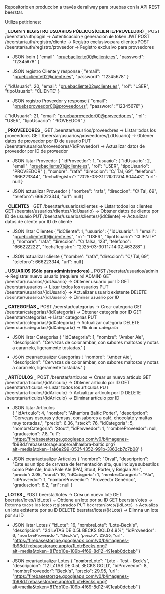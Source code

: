 Repositorio en producción a través de railway para pruebas con la API REST beerstar.

Utiliza peticiones:

**_ LOGIN Y REGISTRO USUARIOS PÚBLICOS(CLIENTE/PROVEEDOR) _**
POST /beerstar/auth/login → Autenticación y generación de token JWT
POST /beerstar/auth/registro/cliente → Registro exclusivo para clientes
POST /beerstar/auth/registro/proveedor → Registro exclusivo para proveedores

- JSON login
  {
  "email": "pruebacliente00@cliente.es",
  "password": "12345678"
  }

- JSON registro Cliente y response
  {
  "email": "pruebacliente02@cliente.es",
  "password": "12345678"
  }

{
"idUsuario": 20,
"email": "pruebacliente02@cliente.es",
"rol": "USER",
"tipoUsuario": "CLIENTE"
}

- JSON registro Proveedor y response
  {
  "email": "pruebaproveedor00@proveedor.es",
  "password": "12345678"
  }

{
"idUsuario": 21,
"email": "pruebaproveedor00@proveedor.es",
"rol": "USER",
"tipoUsuario": "PROVEEDOR"
}

**_ PROVEEDORES _**
GET /beerstar/usuarios/proveedores → Listar todos los proveedores
GET /beerstar/usuarios/proveedores/{idUsuario} → Obtener datos de proveedor por ID de usuario
PUT /beerstar/usuarios/proveedores/{idProveedor} → Actualizar datos de proveedor por ID de proveedor

- JSON listar Proveedor
  {
  "idProveedor": 1,
  "usuario": {
  "idUsuario": 2,
  "email": "pruebacliente01@cliente.es",
  "rol": "USER",
  "tipoUsuario": "PROVEEDOR"
  },
  "nombre": "rafa",
  "direccion": "C/ Tal, 69",
  "telefono": "666223344",
  "fechaRegistro": "2025-03-31T20:02:04.604443",
  "url": null
  }

- JSON actualizar Proveedor
  {
  "nombre": "rafa",
  "direccion": "C/ Tal, 69",
  "telefono": 666223344,
  "url": null
  }

**_ CLIENTES _**
GET /beerstar/usuarios/clientes → Listar todos los clientes
GET /beerstar/usuarios/clientes/{idUsuario} → Obtener datos de cliente por ID de usuario
PUT /beerstar/usuarios/clientes/{idCliente} → Actualizar datos de cliente por ID de cliente

- JSON listar Clientes
  {
  "idCliente": 1,
  "usuario": {
  "idUsuario": 1,
  "email": "pruebacliente00@cliente.es",
  "rol": "USER",
  "tipoUsuario": "CLIENTE"
  },
  "nombre": "rafa",
  "direccion": "C/ falsa, 123",
  "telefono": "666222222",
  "fechaRegistro": "2025-03-30T17:14:02.463288"
  }

- JSON actualizar cliente
  {
  "nombre": "rafa",
  "direccion": "C/ Tal, 69",
  "telefono": 666223344,
  "url": null
  }

**_ USUARIOS (Sólo para administradores) _**
POST /beerstar/usuarios/admin → Registrar nuevo usuario (requiere rol ADMIN)
GET /beerstar/usuarios/{idUsuario} → Obtener usuario por ID
GET /beerstar/usuarios → Listar todos los usuarios
PUT /beerstar/usuarios/{idUsuario} → Actualizar usuario existente
DELETE /beerstar/usuarios/{idUsuario} → Eliminar usuario por ID

**_ CATEGORÍAS _**
POST /beerstar/categorias → Crear categoría
GET /beerstar/categorias/{idCategoria} → Obtener categoría por ID
GET /beerstar/categorias → Listar categorías
PUT /beerstar/categorias/{idCategoria} → Actualizar categoría
DELETE /beerstar/categorias/{idCategoria} → Eliminar categoría

- JSON listar Categorías
  {
  "idCategoria": 1,
  "nombre": "Amber Ale",
  "descripcion": "Cervezas de color ámbar, con sabores maltosos y notas a caramelo, ligeramente tostadas."
  }

- JSON crear/actualizar Categorías
  {
  "nombre": "Amber Ale",
  "descripcion": "Cervezas de color ámbar, con sabores maltosos y notas a caramelo, ligeramente tostadas."
  }

**_ ARTÍCULOS _**
POST /beerstar/articulos → Crear un nuevo artículo
GET /beerstar/articulos/{idArticulo} → Obtener artículo por ID
GET /beerstar/articulos → Listar todos los artículos
PUT /beerstar/articulos/{idArticulo} → Actualizar artículo por ID
DELETE /beerstar/articulos/{idArticulo} → Eliminar artículo por ID

- JSON listar Artículos  
   {
  "idArticulo": 4,
  "nombre": "Alhambra Baltic Porter",
  "descripcion": "Cervezas oscuras y densas, con sabores a café, chocolate y maltas muy tostadas.",
  "precio": 6.36,
  "stock": 76,
  "idCategoria": 5,
  "nombreCategoria": "Stout",
  "idProveedor": 1,
  "nombreProveedor": null,
  "graduacion": 7.8,
  "url": "https://firebasestorage.googleapis.com/v0/b/imagenes-fb98d.firebasestorage.app/o/alhambra-baltic.png?alt=media&token=1ab6e299-053f-4352-991b-3863cb7c7b08"
  }

- JSON crear/actualizar Artículos
  {
  "nombre": "Orval",
  "descripcion": "Este es un tipo de cerveza de fermentación alta, que incluye subestilos como Pale Ale, India Pale Ale (IPA), Stout, Porter, y Belgian Ale.",
  "precio": 2.95,
  "stock": 10,
  "idCategoria": 1,
  "nombreCategoria": "Ale",
  "idProveedor": 1,
  "nombreProveedor": "Proveedor Genérico",
  "graduacion": 6.2,
  "url": null
  }

**_ LOTES _**
POST beerstar/lotes -> Crea un nuevo lote
GET beerstar/lotes/{idLote} -> Obtiene un lote por su ID
GET beerstar/lotes -> Retorna todos los lotes registrados
PUT beerstar/lotes/{idLote} -> Actualiza un lote existente por su ID
DELETE beerstar/lotes/{idLote} -> Elimina un lote por su ID

- JSON listar Lotes
  {
  "idLote": 16,
  "nombreLote": "Lote-Beck's",
  "descripcion": "24 LATAS DE 0.5L BECKS GOLD 4.9%",
  "idProveedor": 8,
  "nombreProveedor": "Beck's",
  "precio": 29.95,
  "url": "https://firebasestorage.googleapis.com/v0/b/imagenes-fb98d.firebasestorage.app/o/1LoteBecks.png?alt=media&token=817db10e-109b-4f69-8d12-491eab0dcbeb"
  }

- JSON crear/actualizar Lotes
  {
  "nombreLote": "Lote - Test - Beck's",
  "descripcion": "12 LATAS DE 0.5L BECKS GOLD",
  "idProveedor": 8,
  "nombreProveedor": "Beck's",
  "precio": 29.95,
  "url": "https://firebasestorage.googleapis.com/v0/b/imagenes-fb98d.firebasestorage.app/o/1LoteBecks.png?alt=media&token=817db10e-109b-4f69-8d12-491eab0dcbeb"
  }
